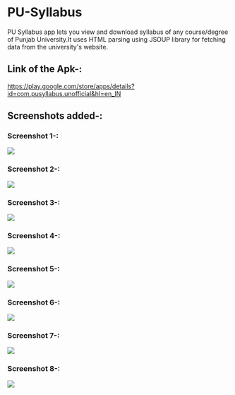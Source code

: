 # PU-Syllabus

PU Syllabus app lets you view and download syllabus of any course/degree of Punjab University.It uses HTML parsing using JSOUP library for fetching data from the university's website.

## Link of the Apk-:

https://play.google.com/store/apps/details?id=com.pusyllabus.unofficial&hl=en_IN

## Screenshots added-:
### Screenshot 1-:
![](media./s1.jpg)

### Screenshot 2-:
![](media./s2.jpg)

### Screenshot 3-:
![](media./s3.jpg)

### Screenshot 4-:
![](media./s4.jpg)

### Screenshot 5-:
![](media./s5.jpg)

### Screenshot 6-:
![](media./s6.jpg)

### Screenshot 7-:
![](media./s7.jpg)

### Screenshot 8-:
![](media./s8.jpg)

